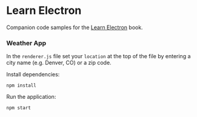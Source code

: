 # Learn Electron

Companion code samples for the [Learn Electron](https://www.learnelectron.com) book.

### Weather App

In the `renderer.js` file set your `location` at the top of the file by entering a city name (e.g. Denver, CO) or a zip code.

Install dependencies:

```
npm install
```

Run the application:

```
npm start
```